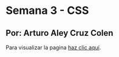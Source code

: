 # Semana 3 - CSS
## Por: Arturo Aley Cruz Colen 

Para visualizar la pagina [haz clic aquí](https://aleycolen98.github.io/Vacunation-Page/).
